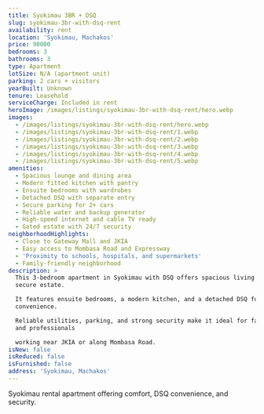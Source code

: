 ```yaml
---
title: Syokimau 3BR + DSQ
slug: syokimau-3br-with-dsq-rent
availability: rent
location: 'Syokimau, Machakos'
price: 90000
bedrooms: 3
bathrooms: 3
type: Apartment
lotSize: N/A (apartment unit)
parking: 2 cars + visitors
yearBuilt: Unknown
tenure: Leasehold
serviceCharge: Included in rent
heroImage: /images/listings/syokimau-3br-with-dsq-rent/hero.webp
images:
  - /images/listings/syokimau-3br-with-dsq-rent/hero.webp
  - /images/listings/syokimau-3br-with-dsq-rent/1.webp
  - /images/listings/syokimau-3br-with-dsq-rent/2.webp
  - /images/listings/syokimau-3br-with-dsq-rent/3.webp
  - /images/listings/syokimau-3br-with-dsq-rent/4.webp
  - /images/listings/syokimau-3br-with-dsq-rent/5.webp
amenities:
  - Spacious lounge and dining area
  - Modern fitted kitchen with pantry
  - Ensuite bedrooms with wardrobes
  - Detached DSQ with separate entry
  - Secure parking for 2+ cars
  - Reliable water and backup generator
  - High-speed internet and cable TV ready
  - Gated estate with 24/7 security
neighborhoodHighlights:
  - Close to Gateway Mall and JKIA
  - Easy access to Mombasa Road and Expressway
  - 'Proximity to schools, hospitals, and supermarkets'
  - Family-friendly neighborhood
description: >
  This 3-bedroom apartment in Syokimau with DSQ offers spacious living in a
  secure estate.

  It features ensuite bedrooms, a modern kitchen, and a detached DSQ for
  convenience.

  Reliable utilities, parking, and strong security make it ideal for families
  and professionals

  working near JKIA or along Mombasa Road.
isNew: false
isReduced: false
isFurnished: false
address: 'Syokimau, Machakos'
---
```

Syokimau rental apartment offering comfort, DSQ convenience, and security.
